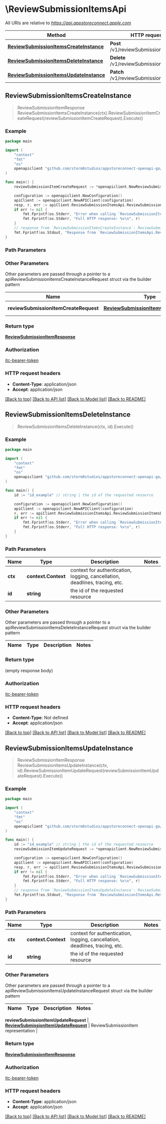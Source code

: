 # \ReviewSubmissionItemsApi

All URIs are relative to *https://api.appstoreconnect.apple.com*

Method | HTTP request | Description
------------- | ------------- | -------------
[**ReviewSubmissionItemsCreateInstance**](ReviewSubmissionItemsApi.md#ReviewSubmissionItemsCreateInstance) | **Post** /v1/reviewSubmissionItems | 
[**ReviewSubmissionItemsDeleteInstance**](ReviewSubmissionItemsApi.md#ReviewSubmissionItemsDeleteInstance) | **Delete** /v1/reviewSubmissionItems/{id} | 
[**ReviewSubmissionItemsUpdateInstance**](ReviewSubmissionItemsApi.md#ReviewSubmissionItemsUpdateInstance) | **Patch** /v1/reviewSubmissionItems/{id} | 



## ReviewSubmissionItemsCreateInstance

> ReviewSubmissionItemResponse ReviewSubmissionItemsCreateInstance(ctx).ReviewSubmissionItemCreateRequest(reviewSubmissionItemCreateRequest).Execute()



### Example

```go
package main

import (
    "context"
    "fmt"
    "os"
    openapiclient "github.com/storm8studios/appstoreconnect-openapi-go/generated"
)

func main() {
    reviewSubmissionItemCreateRequest := *openapiclient.NewReviewSubmissionItemCreateRequest(*openapiclient.NewReviewSubmissionItemCreateRequestData("Type_example", *openapiclient.NewReviewSubmissionItemCreateRequestDataRelationships(*openapiclient.NewReviewSubmissionItemCreateRequestDataRelationshipsReviewSubmission(*openapiclient.NewAppRelationshipsReviewSubmissionsDataInner("Type_example", "Id_example"))))) // ReviewSubmissionItemCreateRequest | ReviewSubmissionItem representation

    configuration := openapiclient.NewConfiguration()
    apiClient := openapiclient.NewAPIClient(configuration)
    resp, r, err := apiClient.ReviewSubmissionItemsApi.ReviewSubmissionItemsCreateInstance(context.Background()).ReviewSubmissionItemCreateRequest(reviewSubmissionItemCreateRequest).Execute()
    if err != nil {
        fmt.Fprintf(os.Stderr, "Error when calling `ReviewSubmissionItemsApi.ReviewSubmissionItemsCreateInstance``: %v\n", err)
        fmt.Fprintf(os.Stderr, "Full HTTP response: %v\n", r)
    }
    // response from `ReviewSubmissionItemsCreateInstance`: ReviewSubmissionItemResponse
    fmt.Fprintf(os.Stdout, "Response from `ReviewSubmissionItemsApi.ReviewSubmissionItemsCreateInstance`: %v\n", resp)
}
```

### Path Parameters



### Other Parameters

Other parameters are passed through a pointer to a apiReviewSubmissionItemsCreateInstanceRequest struct via the builder pattern


Name | Type | Description  | Notes
------------- | ------------- | ------------- | -------------
 **reviewSubmissionItemCreateRequest** | [**ReviewSubmissionItemCreateRequest**](ReviewSubmissionItemCreateRequest.md) | ReviewSubmissionItem representation | 

### Return type

[**ReviewSubmissionItemResponse**](ReviewSubmissionItemResponse.md)

### Authorization

[itc-bearer-token](../README.md#itc-bearer-token)

### HTTP request headers

- **Content-Type**: application/json
- **Accept**: application/json

[[Back to top]](#) [[Back to API list]](../README.md#documentation-for-api-endpoints)
[[Back to Model list]](../README.md#documentation-for-models)
[[Back to README]](../README.md)


## ReviewSubmissionItemsDeleteInstance

> ReviewSubmissionItemsDeleteInstance(ctx, id).Execute()



### Example

```go
package main

import (
    "context"
    "fmt"
    "os"
    openapiclient "github.com/storm8studios/appstoreconnect-openapi-go/generated"
)

func main() {
    id := "id_example" // string | the id of the requested resource

    configuration := openapiclient.NewConfiguration()
    apiClient := openapiclient.NewAPIClient(configuration)
    r, err := apiClient.ReviewSubmissionItemsApi.ReviewSubmissionItemsDeleteInstance(context.Background(), id).Execute()
    if err != nil {
        fmt.Fprintf(os.Stderr, "Error when calling `ReviewSubmissionItemsApi.ReviewSubmissionItemsDeleteInstance``: %v\n", err)
        fmt.Fprintf(os.Stderr, "Full HTTP response: %v\n", r)
    }
}
```

### Path Parameters


Name | Type | Description  | Notes
------------- | ------------- | ------------- | -------------
**ctx** | **context.Context** | context for authentication, logging, cancellation, deadlines, tracing, etc.
**id** | **string** | the id of the requested resource | 

### Other Parameters

Other parameters are passed through a pointer to a apiReviewSubmissionItemsDeleteInstanceRequest struct via the builder pattern


Name | Type | Description  | Notes
------------- | ------------- | ------------- | -------------


### Return type

 (empty response body)

### Authorization

[itc-bearer-token](../README.md#itc-bearer-token)

### HTTP request headers

- **Content-Type**: Not defined
- **Accept**: application/json

[[Back to top]](#) [[Back to API list]](../README.md#documentation-for-api-endpoints)
[[Back to Model list]](../README.md#documentation-for-models)
[[Back to README]](../README.md)


## ReviewSubmissionItemsUpdateInstance

> ReviewSubmissionItemResponse ReviewSubmissionItemsUpdateInstance(ctx, id).ReviewSubmissionItemUpdateRequest(reviewSubmissionItemUpdateRequest).Execute()



### Example

```go
package main

import (
    "context"
    "fmt"
    "os"
    openapiclient "github.com/storm8studios/appstoreconnect-openapi-go/generated"
)

func main() {
    id := "id_example" // string | the id of the requested resource
    reviewSubmissionItemUpdateRequest := *openapiclient.NewReviewSubmissionItemUpdateRequest(*openapiclient.NewReviewSubmissionItemUpdateRequestData("Type_example", "Id_example")) // ReviewSubmissionItemUpdateRequest | ReviewSubmissionItem representation

    configuration := openapiclient.NewConfiguration()
    apiClient := openapiclient.NewAPIClient(configuration)
    resp, r, err := apiClient.ReviewSubmissionItemsApi.ReviewSubmissionItemsUpdateInstance(context.Background(), id).ReviewSubmissionItemUpdateRequest(reviewSubmissionItemUpdateRequest).Execute()
    if err != nil {
        fmt.Fprintf(os.Stderr, "Error when calling `ReviewSubmissionItemsApi.ReviewSubmissionItemsUpdateInstance``: %v\n", err)
        fmt.Fprintf(os.Stderr, "Full HTTP response: %v\n", r)
    }
    // response from `ReviewSubmissionItemsUpdateInstance`: ReviewSubmissionItemResponse
    fmt.Fprintf(os.Stdout, "Response from `ReviewSubmissionItemsApi.ReviewSubmissionItemsUpdateInstance`: %v\n", resp)
}
```

### Path Parameters


Name | Type | Description  | Notes
------------- | ------------- | ------------- | -------------
**ctx** | **context.Context** | context for authentication, logging, cancellation, deadlines, tracing, etc.
**id** | **string** | the id of the requested resource | 

### Other Parameters

Other parameters are passed through a pointer to a apiReviewSubmissionItemsUpdateInstanceRequest struct via the builder pattern


Name | Type | Description  | Notes
------------- | ------------- | ------------- | -------------

 **reviewSubmissionItemUpdateRequest** | [**ReviewSubmissionItemUpdateRequest**](ReviewSubmissionItemUpdateRequest.md) | ReviewSubmissionItem representation | 

### Return type

[**ReviewSubmissionItemResponse**](ReviewSubmissionItemResponse.md)

### Authorization

[itc-bearer-token](../README.md#itc-bearer-token)

### HTTP request headers

- **Content-Type**: application/json
- **Accept**: application/json

[[Back to top]](#) [[Back to API list]](../README.md#documentation-for-api-endpoints)
[[Back to Model list]](../README.md#documentation-for-models)
[[Back to README]](../README.md)

